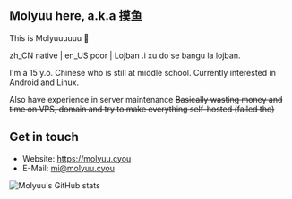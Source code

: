 ## Molyuu here, a.k.a 摸鱼

This is Molyuuuuuu 👋

zh_CN native | en_US poor | Lojban .i xu do se bangu la lojban.

I'm a 15 y.o. Chinese who is still at middle school. Currently interested in Android and Linux.

Also have experience in server maintenance ~~Basically wasting money and time on VPS, domain and try to make everything self-hosted (failed tho)~~

## Get in touch
- Website: https://molyuu.cyou
- E-Mail: mi@molyuu.cyou

![Molyuu's GitHub stats](https://github-readme-stats.vercel.app/api?username=Molyuu)
